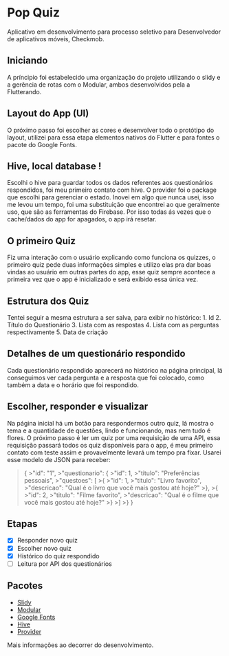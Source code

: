 # Pop Quiz

Aplicativo em desenvolvimento para processo seletivo para Desenvolvedor de aplicativos móveis, Checkmob.

## Iniciando
A príncipio foi estabelecido uma organização do projeto utilizando o slidy e a gerência de rotas com o Modular, ambos desenvolvidos pela a Flutterando.

## Layout do App (UI)
O próximo passo foi escolher as cores e desenvolver todo o protótipo do layout, utilizei para essa etapa elementos nativos do Flutter e para fontes o pacote do Google Fonts.

## Hive, local database !
Escolhi o hive para guardar todos os dados referentes aos questionários respondidos, foi meu primeiro contato com hive. O provider foi o package que escolhi para gerenciar o estado. Inovei em algo que nunca usei, isso me levou um tempo, foi uma substituição que encontrei ao que geralmente uso, que são as ferramentas do Firebase. Por isso todas ás vezes que o cache/dados do app for apagados, o app irá resetar.

## O primeiro Quiz
Fiz uma interação com o usuário explicando como funciona os quizzes, o primeiro quiz pede duas informações simples e utilizo elas pra dar boas vindas ao usuário em outras partes do app, esse quiz sempre acontece a primeira vez que o app é inicializado e será exibido essa única vez.

## Estrutura dos Quiz
Tentei seguir a mesma estrutura a ser salva, para exibir no histórico:
    1. Id
    2. Título do Questionário
    3. Lista com as respostas
    4. Lista com as perguntas respectivamente
    5. Data de criação

## Detalhes de um questionário respondido
Cada questionário respondido aparecerá no histórico na página principal, lá conseguimos ver cada pergunta e a resposta que foi colocado, como também a data e o horário que foi respondido.

## Escolher, responder e visualizar
Na página inicial há um botão para respondermos outro quiz, lá mostra o tema e a quantidade de questões, lindo e funcionando, mas nem tudo é flores. O próximo passo é ler um quiz por uma requisição de uma API, essa requisição passará todos os quiz disponíveis para o app, é meu primeiro contato com teste assim e provavelmente levará um tempo pra fixar. Usarei esse modelo de JSON para receber: 

 >{
    >"id": "1",
    >"questionario": {
      >"id": 1,
      >"titulo": "Preferências pessoais",
      >"questoes": [
        >{
          >"id": 1,
          >"titulo": "Livro favorito",
          >"descricao": "Qual é o livro que você mais gostou até hoje?"
        >},
        >{
          >"id": 2,
          >"titulo": "Filme favorito",
          >"descricao": "Qual é o filme que você mais gostou até hoje?"
        >}
      >]
    >}
  >}


## Etapas

- [X] Responder novo quiz
- [X] Escolher novo quiz
- [X] Histórico do quiz respondido
- [ ] Leitura por API dos questionários

## Pacotes

- [Slidy](https://pub.dev/packages/slidy)
- [Modular](https://pub.dev/packages/flutter_modular)
- [Google Fonts](https://pub.dev/packages/google_fonts)
- [Hive](https://pub.dev/packages/hive)
- [Provider](https://pub.dev/packages/provider)

Mais informações ao decorrer do desenvolvimento.
